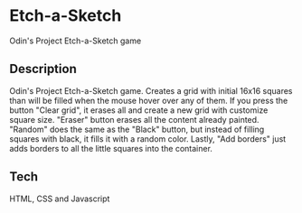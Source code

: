 # Etch-a-Sketch
Odin's Project Etch-a-Sketch game

## Description
Odin's Project Etch-a-Sketch game. Creates a grid with initial 16x16 squares than will be filled when the mouse hover over any of them. If you press the button "Clear grid", it erases all and create a new grid with customize square size. "Eraser" button erases all the content already painted. "Random" does the same as the "Black" button, but instead of filling squares with black, it fills it with a random color. Lastly, "Add borders" just adds borders to all the little squares into the container.

## Tech
HTML, CSS and Javascript
